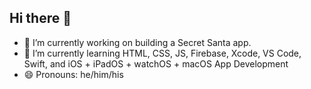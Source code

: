 ## Hi there 👋

- 🔭 I’m currently working on building a Secret Santa app.
- 🌱 I’m currently learning HTML, CSS, JS, Firebase, Xcode, VS Code, Swift, and iOS + iPadOS + watchOS + macOS App Development
- 😄 Pronouns: he/him/his
